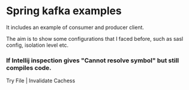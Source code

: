 # Spring kafka examples

It includes an example of consumer and producer client.

The aim is to show some configurations that I faced before, such as sasl config, isolation level etc.


### If Intellij inspection gives "Cannot resolve symbol" but still compiles code.

Try File | Invalidate Cachess